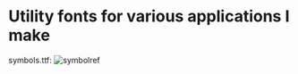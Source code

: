 # Utility fonts for various applications I make

symbols.ttf:
![symbolref](https://user-images.githubusercontent.com/80366076/175757219-2e0e0619-2ae3-46c5-a4e6-59b1f2542cb1.png)
